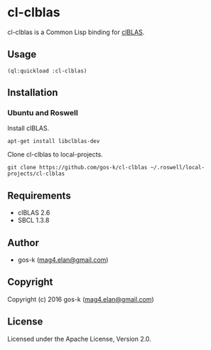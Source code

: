 # cl-clblas

cl-clblas is a Common Lisp binding for [clBLAS](https://github.com/clMathLibraries/clBLAS).

## Usage

```
(ql:quickload :cl-clblas)
```

## Installation

### Ubuntu and Roswell

Install clBLAS.

```
apt-get install libclblas-dev
```

Clone cl-clblas to local-projects.

```
git clone https://github.com/gos-k/cl-clblas ~/.roswell/local-projects/cl-clblas
```

## Requirements

* clBLAS 2.6
* SBCL 1.3.8

## Author

* gos-k (mag4.elan@gmail.com)

## Copyright

Copyright (c) 2016 gos-k (mag4.elan@gmail.com)

## License

Licensed under the Apache License, Version 2.0.
